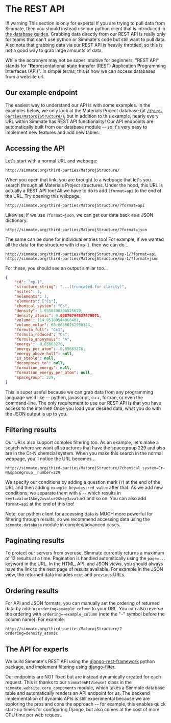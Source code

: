 
# The REST API

!!! warning
    This section is only for experts! If you are trying to pull data from Simmate, then you should instead  use our python client that is introduced in [the database guides](https://jacksund.github.io/simmate/full_guides/database/overview/). Grabbing data directly from our REST API is really only for teams that can't use python or Simmate's code but still want to pull data. Also note that grabbing data via our REST API is heavily throttled, so this is not a good way to grab large amounts of data.

While the accronym may not be super intuitive for beginners, "REST API" stands for "**Re**presentational **s**tate **t**ransfer (REST) **A**pplication **P**rogramming **I**nterfaces (API)". In simple terms, this is how we can access databases from a website url. 


## Our example endpoint

The easiest way to understand our API is with some examples. In the examples below, we only look at the Materials Project database (at [`/third-parties/MatprojStructure/`](http://simmate.org/third-parties/MatprojStructure/)), but in addition to this example, nearly every URL within Simmate has REST API functionality! Our API endpoints are automatically built from our database module -- so it's very easy to implement new features and add new tables.


## Accessing the API

Let's start with a normal URL and webpage:
```
http://simmate.org/third-parties/MatprojStructure/
```

When you open that link, you are brought to a webpage that let's you search through all Materials Project structures. Under the hood, this URL is actually a REST API too! All we have to do is add `?format=api` to the end of the URL. Try opening this webpage:
```
http://simmate.org/third-parties/MatprojStructure/?format=api
```

Likewise, if we use `?format=json`, we can get our data back as a JSON dictionary:
```
http://simmate.org/third-parties/MatprojStructure/?format=json
```

The same can be done for individual entries too! For example, if we wanted all the data for the structure with id `mp-1`, then we can do...
```
http://simmate.org/third-parties/MatprojStructure/mp-1/?format=api
http://simmate.org/third-parties/MatprojStructure/mp-1/?format=json
```

For these, you should see an output similar too...
``` json
{
    "id": "mp-1",
    "structure_string": "...(truncated for clarity)",
    "nsites": 1,
    "nelements": 1,
    "elements": ["Cs"],
    "chemical_system": "Cs",
    "density": 1.9350390306525629,
    "density_atomic": 0.00876794537479071,
    "volume": 114.05180544066401,
    "volume_molar": 68.68360262958124,
    "formula_full": "Cs1",
    "formula_reduced": "Cs",
    "formula_anonymous": "A",
    "energy": -0.85663276,
    "energy_per_atom": -0.85663276,
    "energy_above_hull": null,
    "is_stable": null,
    "decomposes_to": null,
    "formation_energy": null,
    "formation_energy_per_atom": null,
    "spacegroup": 229,
}
```

This is super useful because we can grab data from any programming language we'd like -- python, javascript, c++, fortran, or even the command-line. The only requirement to use our REST API is that you have access to the internet! Once you load your desired data, what you do with the JSON output is up to you.


## Filtering results

Our URLs also support complex filtering too. As an example, let's make a search where we want all structures that have the spacegroup 229 and also are in the Cr-N chemcial system. When you make this search in the normal webpage, you'll notice the URL becomes...
```
http://simmate.org/third-parties/MatprojStructure/?chemical_system=Cr-N&spacegroup__number=229
```

We specify our conditions by adding a question mark (`?`) at the end of the URL and then adding `example_key=desired_value` after that. As we add new conditions, we separate them with `&` -- which results in `key1=value1&key2=value2&key3=value3` and so on. You can also add `format=api` at the end of this too!

Note, our python client for accessing data is MUCH more powerful for filtering through results, so we recommend accessing data using the `simmate.database` module in complex/advanced cases.


## Paginating results

To protect our servers from overuse, Simmate currently returns a maximum of 12 results at a time. Pagination is handled automitically using the `page=...` keyword in the URL. In the HTML, API, and JSON views, you should always have the link to the next page of results available. For example in the JSON view, the returned data includes `next` and `previous` URLs.


## Ordering results

For API and JSON formats, you can manually set the ordering of returned data by adding `ordering=example_column` to your URL. You can also reverse the ordering with `ordering=-example_column` (note the "`-`" symbol before the column name). For example:

```
http://simmate.org/third-parties/MatprojStructure/?ordering=density_atomic
```

## The API for experts

We build Simmate's REST API using the [django-rest-framework](https://www.django-rest-framework.org/) python package, and implement filtering using [django-filter](https://django-filter.readthedocs.io/en/stable/). 

Our endpoints are NOT fixed but are instead dynamically created for each request. This is thanks to our `SimmateAPIViewset` class in the `simmate.website.core_components` module, which takes a Simmate database table and automatically renders an API endpoint for us. The backend implementation of dynamic APIs is still experimental because we are exploring the pros and cons the approach -- for example, this enables quick start-up times for configuring Django, but also comes at the cost of more CPU time per web request.
